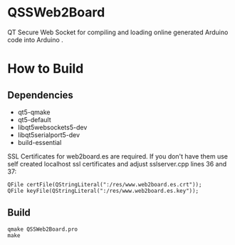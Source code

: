 # QSSWeb2Board
QT Secure Web Socket for compiling and loading online generated Arduino code into Arduino .

# How to Build
## Dependencies
  - qt5-qmake 
  - qt5-default 
  - libqt5websockets5-dev 
  - libqt5serialport5-dev 
  - build-essential
  
  SSL Certificates for web2board.es are required. If you don't have them use self created localhost ssl certificates and adjust sslserver.cpp lines 36 and 37:
  
    QFile certFile(QStringLiteral(":/res/www.web2board.es.crt"));
    QFile keyFile(QStringLiteral(":/res/www.web2board.es.key"));
  
## Build
  
    qmake QSSWeb2Board.pro
    make
